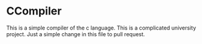 # CCompiler
This is a simple compiler of the c language.
This is a complicated university project.
Just a simple change in this file to pull request.
